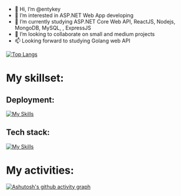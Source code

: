 - 👋 Hi, I’m @entykey
- 👀 I’m interested in ASP.NET Web App developing
- 🌱 I’m currently studying ASP.NET Core Web API, ReactJS, Nodejs, MongoDB, MySQL, , ExpressJS
- 💞️ I’m looking to collaborate on small and medium projects
- 📫 Looking forward to studying Golang web API


[![Top Langs](https://github-readme-stats.vercel.app/api/top-langs/?username=entykey&layout=compact&langs_count=10&theme=vision-friendly-dark)](https://github.com/anuraghazra/github-readme-stats)



# My skillset:
## Deployment:
[![My Skills](https://skillicons.dev/icons?i=aws,azure,netlify,heroku&perline=6)](https://skillicons.dev)

## Tech stack:
[![My Skills](https://skillicons.dev/icons?i=react,dotnet,mongodb,materialui,bootstrap,cs,codepen,js,ts,nodejs,express&perline=6)](https://skillicons.dev)
<!---
entykey/entykey is a ✨ special ✨ repository because its `README.md` (this file) appears on your GitHub profile.
You can click the Preview link to take a look at your changes.
--->
# My activities:
[![Ashutosh's github activity graph](https://github-readme-activity-graph.cyclic.app/graph?username=entykey&bg_color=fffff0&color=708090&line=24292e&point=24292e&area=true&hide_border=true)](https://github.com/ashutosh00710/github-readme-activity-graph)
